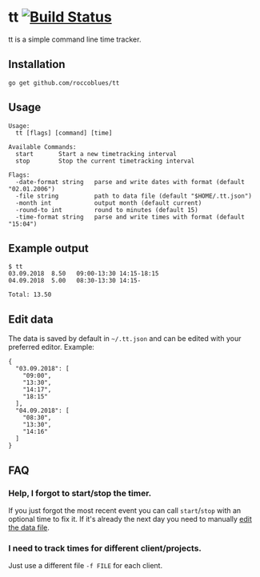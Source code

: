 # tt [![Build Status](https://github.com/roccoblues/tt/workflows/Test/badge.svg)](https://github.com/roccoblues/tt/actions)

tt is a simple command line time tracker.

## Installation

```
go get github.com/roccoblues/tt
```

## Usage

```
Usage:
  tt [flags] [command] [time]

Available Commands:
  start       Start a new timetracking interval
  stop        Stop the current timetracking interval

Flags:
  -date-format string   parse and write dates with format (default "02.01.2006")
  -file string          path to data file (default "$HOME/.tt.json")
  -month int            output month (default current)
  -round-to int         round to minutes (default 15)
  -time-format string   parse and write times with format (default "15:04")
```

## Example output

```
$ tt
03.09.2018  8.50   09:00-13:30 14:15-18:15
04.09.2018  5.00   08:30-13:30 14:15-

Total: 13.50
```

## Edit data

The data is saved by default in `~/.tt.json` and can be edited with your preferred editor. Example:

```
{
  "03.09.2018": [
    "09:00",
    "13:30",
    "14:17",
    "18:15"
  ],
  "04.09.2018": [
    "08:30",
    "13:30",
    "14:16"
  ]
}
```

## FAQ

### Help, I forgot to start/stop the timer.

If you just forgot the most recent event you can call `start`/`stop` with an optional time to fix it. If it's already the next day you need to manually [edit the data file](#edit-data).

### I need to track times for different client/projects.

Just use a different file `-f FILE` for each client.
